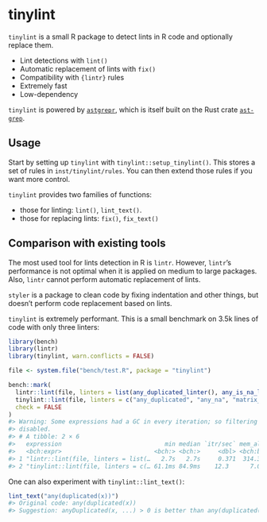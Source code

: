 
<!-- README.md is generated from README.Rmd. Please edit that file -->

# tinylint

`tinylint` is a small R package to detect lints in R code and optionally
replace them.

- Lint detections with `lint()`
- Automatic replacement of lints with `fix()`
- Compatibility with `{lintr}` rules
- Extremely fast
- Low-dependency

`tinylint` is powered by
[`astgrepr`](https://github.com/etiennebacher/astgrepr/), which is
itself built on the Rust crate
[`ast-grep`](https://ast-grep.github.io/).

## Usage

Start by setting up `tinylint` with `tinylint::setup_tinylint()`. This
stores a set of rules in `inst/tinylint/rules`. You can then extend
those rules if you want more control.

`tinylint` provides two families of functions:

- those for linting: `lint()`, `lint_text()`.
- those for replacing lints: `fix()`, `fix_text()`

## Comparison with existing tools

The most used tool for lints detection in R is `lintr`. However,
`lintr`’s performance is not optimal when it is applied on medium to
large packages. Also, `lintr` cannot perform automatic replacement of
lints.

`styler` is a package to clean code by fixing indentation and other
things, but doesn’t perform code replacement based on lints.

`tinylint` is extremely performant. This is a small benchmark on 3.5k
lines of code with only three linters:

``` r
library(bench)
library(lintr)
library(tinylint, warn.conflicts = FALSE)

file <- system.file("bench/test.R", package = "tinylint")

bench::mark(
  lintr::lint(file, linters = list(any_duplicated_linter(), any_is_na_linter(), matrix_apply_linter())),
  tinylint::lint(file, linters = c("any_duplicated", "any_na", "matrix_apply"), open = FALSE),
  check = FALSE
)
#> Warning: Some expressions had a GC in every iteration; so filtering is
#> disabled.
#> # A tibble: 2 × 6
#>   expression                             min median `itr/sec` mem_alloc `gc/sec`
#>   <bch:expr>                          <bch:> <bch:>     <dbl> <bch:byt>    <dbl>
#> 1 "lintr::lint(file, linters = list(…   2.7s   2.7s     0.371  314.34MB    10.7 
#> 2 "tinylint::lint(file, linters = c(… 61.1ms 84.9ms    12.3      7.03MB     5.26
```

One can also experiment with `tinylint::lint_text()`:

``` r
lint_text("any(duplicated(x))")
#> Original code: any(duplicated(x)) 
#> Suggestion: anyDuplicated(x, ...) > 0 is better than any(duplicated(x), ...).
```
